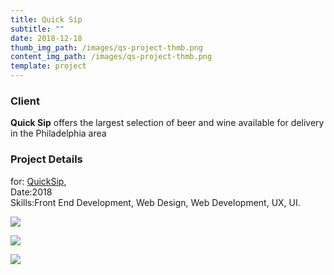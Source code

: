 ```yaml
---
title: Quick Sip
subtitle: ""
date: 2018-12-18
thumb_img_path: /images/qs-project-thmb.png
content_img_path: /images/qs-project-thmb.png
template: project
---
```

### Client

**Quick Sip** offers the largest selection of beer and wine available for delivery in the Philadelphia area

### Project Details

for: [QuickSip](https://www.quicksipdelivery.com/),\
Date:2018\
Skills:Front End Development, Web Design, Web Development, UX, UI.

![](/images/qs-dsk.png)

![](/images/qs-tblt.png)

![](/images/qs-phn.png)
